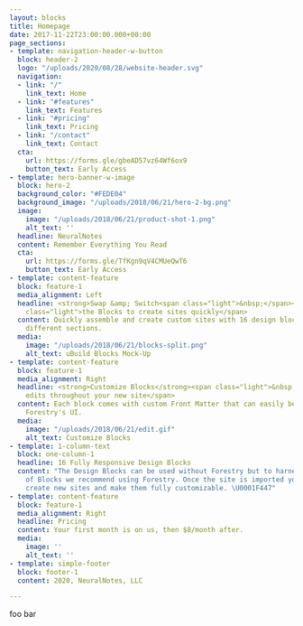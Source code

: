 ```yaml
---
layout: blocks
title: Homepage
date: 2017-11-22T23:00:00.000+00:00
page_sections:
- template: navigation-header-w-button
  block: header-2
  logo: "/uploads/2020/08/28/website-header.svg"
  navigation:
  - link: "/"
    link_text: Home
  - link: "#features"
    link_text: Features
  - link: "#pricing"
    link_text: Pricing
  - link: "/contact"
    link_text: Contact
  cta:
    url: https://forms.gle/gbeAD57vz64Wf6ox9
    button_text: Early Access
- template: hero-banner-w-image
  block: hero-2
  background_color: "#FEDE04"
  background_image: "/uploads/2018/06/21/hero-2-bg.png"
  image:
    image: "/uploads/2018/06/21/product-shot-1.png"
    alt_text: ''
  headline: NeuralNotes
  content: Remember Everything You Read
  cta:
    url: https://forms.gle/TfKgn9qV4CMUeQwT6
    button_text: Early Access
- template: content-feature
  block: feature-1
  media_alignment: Left
  headline: <strong>Swap &amp; Switch<span class="light">&nbsp;</span></strong><span
    class="light">the Blocks to create sites quickly</span>
  content: Quickly assemble and create custom sites with 16 design blocks for seven
    different sections.
  media:
    image: "/uploads/2018/06/21/blocks-split.png"
    alt_text: uBuild Blocks Mock-Up
- template: content-feature
  block: feature-1
  media_alignment: Right
  headline: <strong>Customize Blocks</strong><span class="light">&nbsp;to make quick
    edits throughout your new site</span>
  content: Each block comes with custom Front Matter that can easily be edited in
    Forestry's UI.
  media:
    image: "/uploads/2018/06/21/edit.gif"
    alt_text: Customize Blocks
- template: 1-column-text
  block: one-column-1
  headline: 16 Fully Responsive Design Blocks
  content: "The Design Blocks can be used without Forestry but to harness the power
    of Blocks we recommend using Forestry. Once the site is imported you can immediately
    create new sites and make them fully customizable. \U0001F447"
- template: content-feature
  block: feature-1
  media_alignment: Right
  headline: Pricing
  content: Your first month is on us, then $8/month after.
  media:
    image: ''
    alt_text: ''
- template: simple-footer
  block: footer-1
  content: 2020, NeuralNotes, LLC

---
```

foo bar